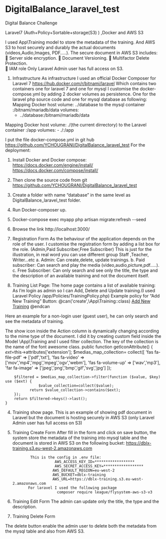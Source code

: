 # DigitalBalance_laravel_test

Digital Balance Challenge

Laravel7 (Auth+Policy+Sortable+storage(S3) ) ,Docker and AWS S3  

I used App\Training model to store the metadata of the training.
And AWS S3 to host securely and durably the actual documents (videos,Audio,Images, PDF…..).
The secure document in AWS S3 includes:
	Server side encryption.
	Document Versioning.
	Multifactor Delete Protection.  
	IAM role Only Laravel Admin user has full access on S3.

1.	Infrastructure
As infrastructure I used an official Docker Composer for Laravel 7  https://hub.docker.com/r/bitnami/laravel
Which contains two containers one for laravel 7 and one for mysql
I customise the docker-compose.yml by adding 2 docker volumes as persistence.
One for the laravel php source code and one for mysql database as following:
Mapping Docker host volume:    ../database   to the mysql container  :/bitnami/mariadb/data
volumes:
     - ../database:/bitnami/mariadb/data
  
Mapping Docker host volume:    ./(the current dirrectory)   to the Laravel container  :/app
volumes:
      - ./:/app

I put the file docker-compose.yml in git hub https://github.com/YCHOUGRANI/DigitalBalance_laravel_test
For the deployment:
1.	Install Docker and Docker compose:
https://docs.docker.com/engine/install/
https://docs.docker.com/compose/install/
2.	Then clone the source code from git https://github.com/YCHOUGRANI/DigitalBalance_laravel_test
3.	Create a folder with name “database” in the same level as DigitalBalance_laravel_test folder.
4.	Run Docker-composer up.
5.	Docker-compose exec myapp php artisan migrate:refresh --seed
6.	Browse the link http://localhost:3000/

2.	Registration Form
As the behaviour of the application depends on the role of the user.
I customise the registration form by adding a list box for the role.  (Admin,Paid Subscriber,Free Subscriber)    This is just for the illustration, in real word you can use different group Staff ,Teacher, Writer…etc
a.	Admin:                 Can create,delete, update trainings.
b.	Paid subscriber: Can search and play the media (video,audio,picture,pdf…..).
c.	Free Subscriber: Can only search and see only the title, the type and the description of an available training and not the document itself.
 















3.	Training List Page:
The home page contains a list of available training:
As I’m login as admin so I can Add, Delete and Update training.(I used Laravel Policy /app/Policies/TrainingPolicy.php)
Example policy for “Add New Training” Button:
@can('create',\App\Training::class)
                <a class="btn btn-primary" href="{{route('training_create')}}"><i class="fa fa-plus-circle mr-2"></i>Add New Training</a>
       @endcan

 







Here an example for a non-login user (guest user), he can only search and see the metadata of training.
 
The show icon inside the Action column is dynamically changing according to the mime type of the document.
I did it by creating custom field inside the Model \App\Training and I used filter collection.
The key of the collection is the name of the font awesome class.
public function getIconAttribute()
    {
        $ext=$this->attributes['extension'];
        $medias_map_collection= collect([ 'fas fa-file-pdf' => ['pdf','txt'],
        'fas fa-video' => ['mov','mp4','mpg','mpeg','ogv','webm'],
        'fas fa-volume-up' => ['wav','mp3'],
        'far fa-image' => ['jpeg','png','bmp','gif','svg','jpg']
        ]);
        
        $filtered = $medias_map_collection->filter(function ($value, $key) use ($ext) {
                   $value_collection=collect($value);
               return $value_collection->contains($ext);
        });
        return $filtered->keys()->last();
    }




4.	Training show page.
This is an example of showing pdf document in Laravel but the document is hosting securely in AWS S3 (only Laravel Admin user has full access on S3)
 

5.	Training Create Form
After fill in the form and click on save button, the system store the metadata of the training into mysql table and the document is stored in AWS S3 on the following bucket:
	      https://dblx-training.s3.eu-west-2.amazonaws.com

	            This is the config in .env file:
                           AWS_ACCESS_KEY_ID=******************
                           AWS_SECRET_ACCESS_KEY=******************
                          AWS_DEFAULT_REGION=eu-west-2
                          AWS_BUCKET=dblx-training
                          AWS_URL=https://dblx-training.s3.eu-west-2.amazonaws.com
               For laravel I used the following package
                            composer require league/flysystem-aws-s3-v3

 




















6.	Training Edit Form
    The admin can update only the title, the type and the description.
 
7.	Training Delete Form

The delete button enable the admin user to delete both the metadata from the mysql table and also from AWS S3.

 




